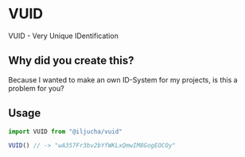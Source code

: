# VUID
VUID - Very Unique IDentification

## Why did you create this?
Because I wanted to make an own ID-System for my projects, is this a problem for you?

## Usage
```javascript
import VUID from "@iljucha/vuid"

VUID() // -> "wA357Fr3bv2bYfWKLxQmwIM8GogEOCOy"
```
